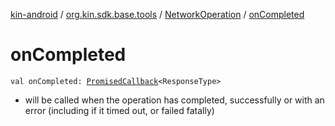 [kin-android](../../index.md) / [org.kin.sdk.base.tools](../index.md) / [NetworkOperation](index.md) / [onCompleted](./on-completed.md)

# onCompleted

`val onCompleted: `[`PromisedCallback`](../-promised-callback/index.md)`<ResponseType>`
* will be called when the operation has completed, successfully or with an error (including if it timed out, or failed fatally)
